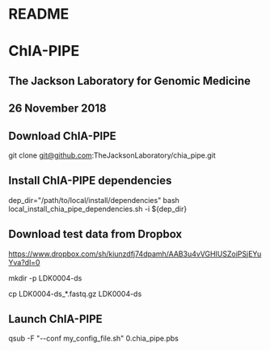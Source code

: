 # README
# ChIA-PIPE
## The Jackson Laboratory for Genomic Medicine
## 26 November 2018


## Download ChIA-PIPE
git clone git@github.com:TheJacksonLaboratory/chia_pipe.git

## Install ChIA-PIPE dependencies
dep_dir="/path/to/local/install/dependencies"
bash local_install_chia_pipe_dependencies.sh -i ${dep_dir}

## Download test data from Dropbox
https://www.dropbox.com/sh/kiunzdfj74dpamh/AAB3u4vVGHIUSZoiPSjEYuYva?dl=0

mkdir -p LDK0004-ds

cp LDK0004-ds_*.fastq.gz LDK0004-ds

## Launch ChIA-PIPE
qsub -F "--conf my_config_file.sh" 0.chia_pipe.pbs
